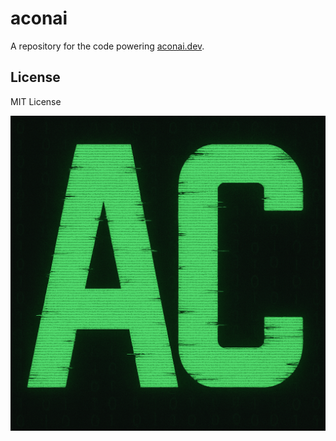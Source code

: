 # aconai

A repository for the code powering [aconai.dev](https://aconai.dev/).

## License

MIT License

![Aconai Logo](Logo.png "Aconai Logo")
